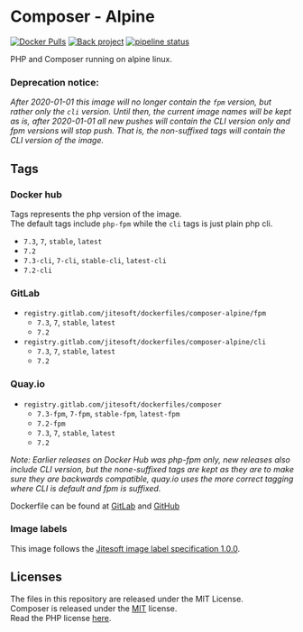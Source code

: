 # Composer - Alpine

[![Docker Pulls](https://img.shields.io/docker/pulls/jitesoft/composer.svg)](https://cloud.docker.com/u/jitesoft/repository/docker/jitesoft/composer)
[![Back project](https://img.shields.io/badge/Open%20Collective-Tip%20the%20devs!-blue.svg)](https://opencollective.com/jitesoft-open-source)
[![pipeline status](https://gitlab.com/jitesoft/dockerfiles/composer-alpine/badges/master/pipeline.svg)](https://gitlab.com/jitesoft/dockerfiles/composer-alpine/commits/master)

PHP and Composer running on alpine linux.

### Deprecation notice:

_After 2020-01-01 this image will no longer contain the `fpm` version, but rather only the `cli` version. Until then, the 
current image names will be kept as is, after 2020-01-01 all new pushes will contain the CLI version only and fpm versions
will stop push. That is, the non-suffixed tags will contain the CLI version of the image._

## Tags

### Docker hub

Tags represents the php version of the image.  
The default tags include `php-fpm` while the `cli` tags is just plain php cli.

* `7.3`, `7`, `stable`, `latest`
* `7.2`
* `7.3-cli`, `7-cli`, `stable-cli`, `latest-cli`
* `7.2-cli`

### GitLab

* `registry.gitlab.com/jitesoft/dockerfiles/composer-alpine/fpm`
  * `7.3`, `7`, `stable`, `latest`
  * `7.2`
* `registry.gitlab.com/jitesoft/dockerfiles/composer-alpine/cli`
  * `7.3`, `7`, `stable`, `latest`
  * `7.2`

### Quay.io

* `registry.gitlab.com/jitesoft/dockerfiles/composer`
  * `7.3-fpm`, `7-fpm`, `stable-fpm`, `latest-fpm`
  * `7.2-fpm`
  * `7.3`, `7`, `stable`, `latest`
  * `7.2`

_Note: Earlier releases on Docker Hub was php-fpm only, new releases also include CLI version, 
but the none-suffixed tags are kept as they are to make sure they are backwards compatible, quay.io uses the 
more correct tagging where CLI is default and fpm is suffixed._

Dockerfile can be found at [GitLab](https://gitlab.com/jitesoft/dockerfiles/composer-alpine) and [GitHub](https://github.com/Johannestegner/docker-composer-alpine/blob/master/Dockerfile)

### Image labels

This image follows the [Jitesoft image label specification 1.0.0](https://gitlab.com/snippets/1866155).

## Licenses

The files in this repository are released under the MIT License.  
Composer is released under the [MIT](https://github.com/composer/composer/blob/master/LICENSE) license.  
Read the PHP license [here](https://www.php.net/license/index.php).  
